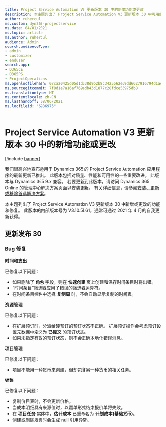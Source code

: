 ```yaml
---
title: Project Service Automation V3 更新版本 30 中的新增功能或更改
description: 本主题列出了 Project Service Automation V3 更新版本 30 中可用的功能和修复。
author: ruhercul
ms.custom: dyn365-projectservice
ms.date: 04/01/2021
ms.topic: article
ms.author: ruhercul
audience: Admin
search.audienceType:
- admin
- customizer
- enduser
search.app:
- D365CE
- D365PS
- ProjectOperations
ms.openlocfilehash: 07ca20425d05d1d638d9b2b8c3425562e39dd6627916794d1ad8441f00658459
ms.sourcegitcommit: 7f8d1e7a16af769adb43d1877c28fdce53975db8
ms.translationtype: HT
ms.contentlocale: zh-CN
ms.lasthandoff: 08/06/2021
ms.locfileid: "6986975"
---
```

# <a name="whats-new-or-changed-in-project-service-automation-update-release-30-v3"></a>Project Service Automation V3 更新版本 30 中的新增功能或更改

[!include [banner](../includes/psa-now-project-operations.md)]

我们很高兴地宣布适用于 Dynamics 365 的 Project Service Automation 应用程序的最新更新已推出。 此版本包括对质量、性能和可用性的一些重要改进。 此版本与 Dynamics 365 9.x 兼容。 若要更新到此版本，请访问 Dynamics 365 Online 的管理中心解决方案页面以安装更新。 有关详细信息，请参阅[安装、更新或移除首选解决方案](/power-platform/admin/install-remove-preferred-solution.md)。

本主题列出了 Project Service Automation V3 更新版本 30 中新增或更改的功能和修复。 此版本的内部版本号为 V3.10.51.61，通常可通过 2021 年 4 月的自我更新获得。

## <a name="update-release-30"></a>更新发布 30

### <a name="bug-fixes"></a>Bug 修复

**时间和支出**

已修复以下问题：

- 如果删除了 **角色** 字段，则在 **快速创建** 页上创建和保存时间条目时将出错。
- “时间条目”筛选器应用了错误的筛选器运算符。
- 在时间条目控件中选择 **复制周** 时，不会自动显示复制的时间表。

**资源管理**

已修复以下问题：

- 在扩展预订时，分派给硬预订的预订状态不正确。 扩展预订操作会考虑预订设置元数据中定义为 **已提交** 的预订状态。
- 如果未指定有效的预订状态，则不会正确本地化错误消息。

**项目管理**

已修复以下问题：

- 项目不能用一种货币来创建，但却包含另一种货币的相关任务。

**销售**

已修复以下问题：

- 复制价目表时，不会更新价格。
- 当成本明细具有来源值时，以赢单形式结束报价单将失败。
- 在 **项目任务** 实体中，**估计成本** 已重命名为 **计划成本(基础货币)**。
- 创建或删除发票时会生成 null 引用异常。
